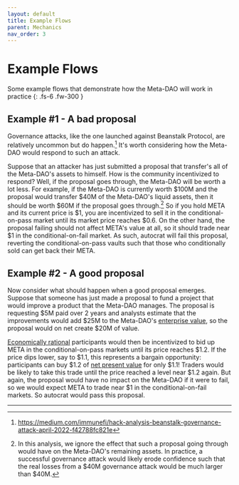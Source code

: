 ```yaml
---
layout: default
title: Example Flows
parent: Mechanics
nav_order: 3
---
```


# Example Flows

Some example flows that demonstrate how the Meta-DAO will work in practice
{: .fs-6 .fw-300 }

## Example #1 - A bad proposal

Governance attacks, like the one launched against Beanstalk Protocol, are 
relatively uncommon but do happen.[^1] It's worth considering how the Meta-DAO would
respond to such an attack.

Suppose that an attacker has just submitted a proposal that transfer's all of the
Meta-DAO's assets to himself. How is the community incentivized to respond? Well,
if the proposal goes through, the Meta-DAO will be worth a lot less. For example,
if the Meta-DAO is currently worth $100M
and the proposal would transfer $40M of the Meta-DAO's liquid assets,
then it should be worth $60M if the proposal goes through.[^2] So if you hold META
and its current price is $1, you are incentivized to sell it in the conditional-on-pass
market until its market price reaches $0.6. On the other hand, the proposal failing
should not affect META's value at all, so it should trade near $1 in the conditional-on-fail
market. As such, autocrat will fail this proposal, reverting the conditional-on-pass
vaults such that those who conditionally sold can get back their META.

## Example #2 - A good proposal

Now consider what should happen when a good proposal emerges. Suppose that someone
has just made a proposal to fund a project that would improve a product that the Meta-DAO
manages. The proposal is requesting $5M paid over 2 years and analysts estimate
that the improvements would add $25M to the Meta-DAO's [enterprise value](https://en.wikipedia.org/wiki/Enterprise_value),
so the proposal would on net create $20M of value.

[Economically rational](https://www.britannica.com/money/topic/economic-rationality)
participants would then be incentivized to bid up META in the conditional-on-pass
markets until its price reaches $1.2. If the price dips lower, say to $1.1, this
represents a bargain opportunity: participants can buy $1.2 of [net present value](https://en.wikipedia.org/wiki/Net_present_value)
for only $1.1! Traders would be likely to take this trade until the price reached
a level near $1.2 again. But again, the proposal would have no impact on the Meta-DAO
if it were to fail, so we would expect META to trade near $1 in the conditional-on-fail
markets. So autocrat would pass this proposal.

---- 

[^1]: https://medium.com/immunefi/hack-analysis-beanstalk-governance-attack-april-2022-f42788fc821e
[^2]: In this analysis, we ignore the effect that such a proposal going through would have on the Meta-DAO's remaining assets. In practice, a successful governance attack would likely erode confidence such that the real losses from a $40M governance attack would be much larger than $40M.
